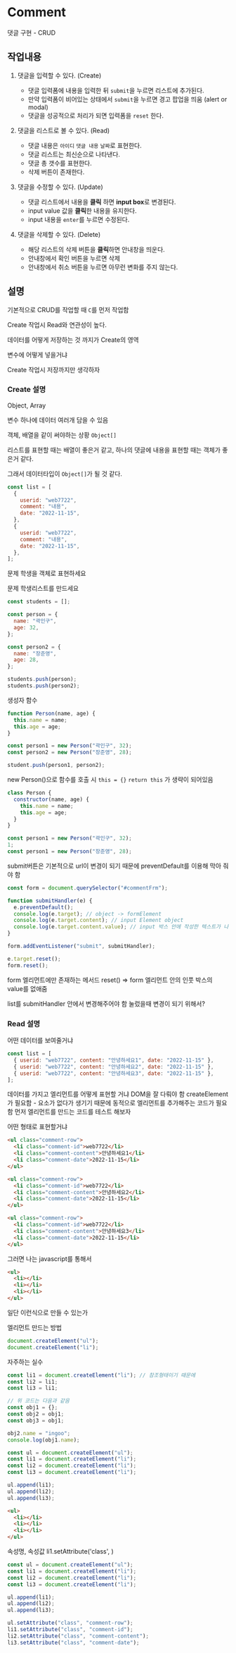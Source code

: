 # Comment

댓글 구현 - CRUD

## 작업내용

1. 댓글을 입력할 수 있다. (Create)

   - 댓글 입력폼에 내용을 입력한 뒤 `submit`을 누르면 리스트에 추가된다.
   - 만약 입력폼이 비어있는 상태에서 `submit`을 누르면 경고 팝업을 띄움 (alert or modal)
   - 댓글을 성공적으로 처리가 되면 입력폼을 `reset` 한다.

2. 댓글을 리스트로 볼 수 있다. (Read)

   - 댓글 내용은 `아이디` `댓글 내용` `날짜`로 표현한다.
   - 댓글 리스트는 최신순으로 나타낸다.
   - 댓글 총 갯수를 표현한다.
   - 삭제 버튼이 존재한다.

3. 댓글을 수정할 수 있다. (Update)

   - 댓글 리스트에서 내용을 **클릭** 하면 **input box**로 변경된다.
   - input value 값을 **클릭**한 내용을 유지한다.
   - input 내용을 `enter`를 누르면 수정된다.

4. 댓글을 삭제할 수 있다. (Delete)

   - 해당 리스트의 삭제 버튼을 **클릭**하면 안내창을 띄운다.
   - 안내창에서 확인 버튼을 누르면 삭제
   - 안내창에서 취소 버튼을 누르면 아무런 변화를 주지 않는다.

## 설명

기본적으로 CRUD를 작업할 때 `C`를 먼저 작업함

Create 작업시 Read와 연관성이 높다.

데이터를 어떻게 저장하는 것 까지가 Create의 영역

변수에 어떻게 넣을거냐

Create 작업시 저장까지만 생각하자

### Create 설명

Object, Array

변수 하나에 데이터 여러개 담을 수 있음

객체, 배열을 같이 써야하는 상황 `Object[]`

리스트를 표현할 때는 배열이 좋은거 같고, 하나의 댓글에 내용을 표현할 때는 객체가 좋은거 같다.

그래서 데이터타입이 `Object[]`가 될 것 같다.

```js
const list = [
  {
    userid: "web7722",
    comment: "내용",
    date: "2022-11-15",
  },
  {
    userid: "web7722",
    comment: "내용",
    date: "2022-11-15",
  },
];
```

문제
학생을 객체로 표현하세요

문제
학생리스트를 만드세요

```js
const students = [];

const person = {
  name: "곽인구",
  age: 32,
};

const person2 = {
  name: "장준영",
  age: 28,
};

students.push(person);
students.push(person2);
```

생성자 함수

```js
function Person(name, age) {
  this.name = name;
  this.age = age;
}

const person1 = new Person("곽인구", 32);
const person2 = new Person("장준영", 28);

student.push(person1, person2);
```

new Person()으로 함수를 호출 시 `this = {}` `return this` 가 생략이 되어있음

```js
class Person {
  constructor(name, age) {
    this.name = name;
    this.age = age;
  }
}

const person1 = new Person("곽인구", 32);
1;
const person1 = new Person("장준영", 28);
```

submit버튼은 기본적으로 url이 변경이 되기 때문에
preventDefault를 이용해 막아 줘야 함

```js
const form = document.querySelector("#commentFrm");

function submitHandler(e) {
  e.preventDefault();
  console.log(e.target); // object -> formElement
  console.log(e.target.content); // input Element object
  console.log(e.target.content.value); // input 박스 안에 작성한 텍스트가 나옴
}

form.addEventListener("submit", submitHandler);
```

```js
e.target.reset();
form.reset();
```

form 엘리먼트에만 존재하는 메서드
reset() => form 엘리먼트 안의 인풋 박스의 value를 없애줌

list를 submitHandler 안에서 변경해주어야 함
눌렀을때 변경이 되기 위해서?

### Read 설명

어떤 데이터를 보여줄거냐

```js
const list = [
  { userid: "web7722", content: "안녕하세요1", date: "2022-11-15" },
  { userid: "web7722", content: "안녕하세요2", date: "2022-11-15" },
  { userid: "web7722", content: "안녕하세요3", date: "2022-11-15" },
];
```

데이터를 가지고 엘리먼트를 어떻게 표현할 거냐
DOM을 잘 다뤄야 함
createElement가 필요함 - 요소가 없다가 생기기 때문에
동적으로 엘리먼트를 추가해주는 코드가 필요함
먼저 엘리먼트를 만드는 코드를 테스트 해보자

어떤 형태로 표현할거냐

```html
<ul class="comment-row">
  <li class="comment-id">web7722</li>
  <li class="comment-content">안녕하세요1</li>
  <li class="comment-date">2022-11-15</li>
</ul>

<ul class="comment-row">
  <li class="comment-id">web7722</li>
  <li class="comment-content">안녕하세요2</li>
  <li class="comment-date">2022-11-15</li>
</ul>

<ul class="comment-row">
  <li class="comment-id">web7722</li>
  <li class="comment-content">안녕하세요3</li>
  <li class="comment-date">2022-11-15</li>
</ul>
```

그러면 나는 javascript를 통해서

```html
<ul>
  <li></li>
  <li></li>
  <li></li>
</ul>
```

일단 이런식으로 만들 수 있는가

엘리먼트 만드는 방법

```js
document.createElement("ul");
document.createElement("li");
```

자주하는 실수

```js
const li1 = document.createElement("li"); // 참조형태이기 때문에
const li2 = li1;
const li3 = li1;

// 위 코드는 다음과 같음
const obj1 = {};
const obj2 = obj1;
const obj3 = obj1;

obj2.name = "ingoo";
console.log(obj1.name);
```

```js
const ul = document.createElement("ul");
const li1 = document.createElement("li");
const li2 = document.createElement("li");
const li3 = document.createElement("li");

ul.append(li1);
ul.append(li2);
ul.append(li3);
```

```html
<ul>
  <li></li>
  <li></li>
  <li></li>
</ul>
```

속성명, 속성값
li1.setAttribute('class', )

```js
const ul = document.createElement("ul");
const li1 = document.createElement("li");
const li2 = document.createElement("li");
const li3 = document.createElement("li");

ul.append(li1);
ul.append(li2);
ul.append(li3);

ul.setAttribute("class", "comment-row");
li1.setAttribute("class", "comment-id");
li2.setAttribute("class", "comment-content");
li3.setAttribute("class", "comment-date");
```
